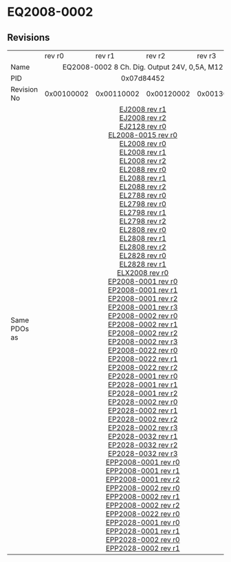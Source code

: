 # EQ2008-0002

## Revisions
<table>
<tr>
<td></td>
<td>rev r0</td>
<td>rev r1</td>
<td>rev r2</td>
<td>rev r3</td>
</tr>
<tr>
<td>Name</td>
<td colspan=4 align="center">EQ2008-0002 8 Ch. Dig. Output 24V, 0,5A, M12</td>
</tr>
<tr>
<td>PID</td>
<td colspan=4 align="center">0x07d84452</td>
</tr>
<tr>
<td>Revision No</td>
<td>0x00100002</td>
<td>0x00110002</td>
<td>0x00120002</td>
<td>0x00130002</td>
</tr>
<tr>
<td>Same PDOs as</td>
<td colspan=4 align="center"><a href="EJ2008.md">EJ2008 rev r1</a><br/><a href="EJ2008.md">EJ2008 rev r2</a><br/><a href="EJ2128.md">EJ2128 rev r0</a><br/><a href="EL2008-0015.md">EL2008-0015 rev r0</a><br/><a href="EL2008.md">EL2008 rev r0</a><br/><a href="EL2008.md">EL2008 rev r1</a><br/><a href="EL2008.md">EL2008 rev r2</a><br/><a href="EL2088.md">EL2088 rev r0</a><br/><a href="EL2088.md">EL2088 rev r1</a><br/><a href="EL2088.md">EL2088 rev r2</a><br/><a href="EL2788.md">EL2788 rev r0</a><br/><a href="EL2798.md">EL2798 rev r0</a><br/><a href="EL2798.md">EL2798 rev r1</a><br/><a href="EL2798.md">EL2798 rev r2</a><br/><a href="EL2808.md">EL2808 rev r0</a><br/><a href="EL2808.md">EL2808 rev r1</a><br/><a href="EL2808.md">EL2808 rev r2</a><br/><a href="EL2828.md">EL2828 rev r0</a><br/><a href="EL2828.md">EL2828 rev r1</a><br/><a href="ELX2008.md">ELX2008 rev r0</a><br/><a href="EP2008-0001.md">EP2008-0001 rev r0</a><br/><a href="EP2008-0001.md">EP2008-0001 rev r1</a><br/><a href="EP2008-0001.md">EP2008-0001 rev r2</a><br/><a href="EP2008-0001.md">EP2008-0001 rev r3</a><br/><a href="EP2008-0002.md">EP2008-0002 rev r0</a><br/><a href="EP2008-0002.md">EP2008-0002 rev r1</a><br/><a href="EP2008-0002.md">EP2008-0002 rev r2</a><br/><a href="EP2008-0002.md">EP2008-0002 rev r3</a><br/><a href="EP2008-0022.md">EP2008-0022 rev r0</a><br/><a href="EP2008-0022.md">EP2008-0022 rev r1</a><br/><a href="EP2008-0022.md">EP2008-0022 rev r2</a><br/><a href="EP2028-0001.md">EP2028-0001 rev r0</a><br/><a href="EP2028-0001.md">EP2028-0001 rev r1</a><br/><a href="EP2028-0001.md">EP2028-0001 rev r2</a><br/><a href="EP2028-0002.md">EP2028-0002 rev r0</a><br/><a href="EP2028-0002.md">EP2028-0002 rev r1</a><br/><a href="EP2028-0002.md">EP2028-0002 rev r2</a><br/><a href="EP2028-0002.md">EP2028-0002 rev r3</a><br/><a href="EP2028-0032.md">EP2028-0032 rev r1</a><br/><a href="EP2028-0032.md">EP2028-0032 rev r2</a><br/><a href="EP2028-0032.md">EP2028-0032 rev r3</a><br/><a href="EPP2008-0001.md">EPP2008-0001 rev r0</a><br/><a href="EPP2008-0001.md">EPP2008-0001 rev r1</a><br/><a href="EPP2008-0001.md">EPP2008-0001 rev r2</a><br/><a href="EPP2008-0002.md">EPP2008-0002 rev r0</a><br/><a href="EPP2008-0002.md">EPP2008-0002 rev r1</a><br/><a href="EPP2008-0002.md">EPP2008-0002 rev r2</a><br/><a href="EPP2008-0022.md">EPP2008-0022 rev r0</a><br/><a href="EPP2028-0001.md">EPP2028-0001 rev r0</a><br/><a href="EPP2028-0001.md">EPP2028-0001 rev r1</a><br/><a href="EPP2028-0002.md">EPP2028-0002 rev r0</a><br/><a href="EPP2028-0002.md">EPP2028-0002 rev r1</a></td>
</tr>
</table>
